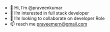 - 👋 Hi, I’m @praveenkumar
- 👀 I’m interested in full stack developer 
- 💞️ I’m looking to collaborate on developer Role
- 📫 reach me praveemern@gmail.com

